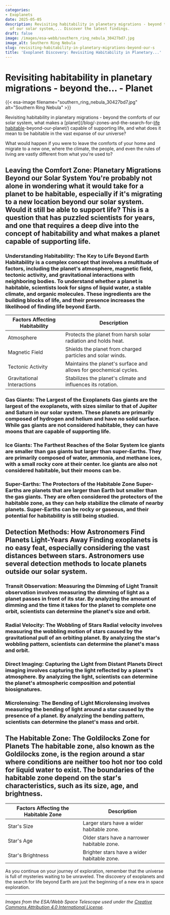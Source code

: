 ```yaml
---
categories:
- Exoplanets
date: 2025-05-05
description: Revisiting habitability in planetary migrations - beyond the comforts
  of our solar system,... Discover the latest findings.
draft: false
image: /images/esa-webb/southern_ring_nebula_30427bd7.jpg
image_alt: Southern Ring Nebula
slug: revisiting-habitability-in-planetary-migrations-beyond-our-s
title: 'Exoplanet Discovery: Revisiting Habitability in Planetary...'
---
```


# Revisiting habitability in planetary migrations - beyond the... - Planet
{{< esa-image filename="southern_ring_nebula_30427bd7.jpg" alt="Southern Ring Nebula" >}}



Revisiting habitability in planetary migrations - beyond the comforts of our solar system, what makes a [planet](/blog/-zones-and-the-search-for-[life](/blog/understanding-habitable-zones-and-the-search-for-life-on-exo) [habitable](/blog/understanding-the-mysterious-habitable-zones-around-red-dwar)-beyond-our-planet/) capable of supporting life, and what does it mean to be habitable in the vast expanse of our universe?

What would happen if you were to leave the comforts of your home and migrate to a new one, where the climate, the people, and even the rules of living are vastly different from what you're used to?

 ## Leaving the Comfort Zone: Planetary Migrations Beyond our Solar System You're probably not alone in wondering what it would take for a planet to be habitable, especially if it's migrating to a new location beyond our solar system. Would it still be able to support life? This is a question that has puzzled scientists for years, and one that requires a deep dive into the concept of habitability and what makes a planet capable of supporting life.

 ### Understanding Habitability: The Key to Life Beyond Earth Habitability is a complex concept that involves a multitude of factors, including the planet's atmosphere, magnetic field, tectonic activity, and gravitational interactions with neighboring bodies. To understand whether a planet is habitable, scientists look for signs of liquid water, a stable climate, and organic molecules. These ingredients are the building blocks of life, and their presence increases the likelihood of finding life beyond Earth.

 | **Factors Affecting Habitability** | **Description** |
| --- | --- |
| Atmosphere | Protects the planet from harsh solar radiation and holds heat. |
| Magnetic Field | Shields the planet from charged particles and solar winds. |
| Tectonic Activity | Maintains the planet's surface and allows for geochemical cycles. |
| Gravitational Interactions | Stabilizes the planet's climate and influences its rotation. | ## Planetary Classification: A Guide to Understanding Exoplanet Types When it comes to exoplanets, classification is key to understanding their potential for habitability. Scientists categorize exoplanets into four main types: gas giants, ice giants, super-Earths, and rocky terrestrial worlds. Each type has its unique characteristics, and understanding these differences is crucial in determining whether a planet is capable of supporting life.

 ### Gas Giants: The Largest of the Exoplanets Gas giants are the largest of the exoplanets, with sizes similar to that of Jupiter and Saturn in our solar system. These planets are primarily composed of hydrogen and helium and have no solid surface. While gas giants are not considered habitable, they can have moons that are capable of supporting life.

 ### Ice Giants: The Farthest Reaches of the Solar System Ice giants are smaller than gas giants but larger than super-Earths. They are primarily composed of water, ammonia, and methane ices, with a small rocky core at their center. Ice giants are also not considered habitable, but their moons can be.

 ### Super-Earths: The Protectors of the Habitable Zone Super-Earths are planets that are larger than Earth but smaller than the gas giants. They are often considered the protectors of the habitable zone, as they can help stabilize the climate of nearby planets. Super-Earths can be rocky or gaseous, and their potential for habitability is still being studied.

 ## Detection Methods: How Astronomers Find Planets Light-Years Away Finding exoplanets is no easy feat, especially considering the vast distances between stars. Astronomers use several detection methods to locate planets outside our solar system.

 ### Transit Observation: Measuring the Dimming of Light Transit observation involves measuring the dimming of light as a planet passes in front of its star. By analyzing the amount of dimming and the time it takes for the planet to complete one orbit, scientists can determine the planet's size and orbit.

 ### Radial Velocity: The Wobbling of Stars Radial velocity involves measuring the wobbling motion of stars caused by the gravitational pull of an orbiting planet. By analyzing the star's wobbling pattern, scientists can determine the planet's mass and orbit.

 ### Direct Imaging: Capturing the Light from Distant Planets Direct imaging involves capturing the light reflected by a planet's atmosphere. By analyzing the light, scientists can determine the planet's atmospheric composition and potential biosignatures.

 ### Microlensing: The Bending of Light Microlensing involves measuring the bending of light around a star caused by the presence of a planet. By analyzing the bending pattern, scientists can determine the planet's mass and orbit.

 ## The Habitable Zone: The Goldilocks Zone for Planets The habitable zone, also known as the Goldilocks zone, is the region around a star where conditions are neither too hot nor too cold for liquid water to exist. The boundaries of the habitable zone depend on the star's characteristics, such as its size, age, and brightness.

 | **Factors Affecting the Habitable Zone** | **Description** |
| --- | --- |
| Star's Size | Larger stars have a wider habitable zone. |
| Star's Age | Older stars have a narrower habitable zone. |
| Star's Brightness | Brighter stars have a wider habitable zone. | ## Conclusion: The Search for Life Beyond Earth The search for life beyond Earth is an ongoing journey that involves understanding the complexities of habitability, planetary classification, and detection methods. By continuing to explore the vast expanse of our universe, we may one day discover a planet that is capable of supporting life. The possibility of finding life beyond Earth is a tantalizing one, and it's what drives scientists to keep searching for answers.

 As you continue on your journey of exploration, remember that the universe is full of mysteries waiting to be unraveled. The discovery of exoplanets and the search for life beyond Earth are just the beginning of a new era in space exploration.

---

*Images from the ESA/Webb Space Telescope used under the [Creative Commons Attribution 4.0 International License](https://creativecommons.org/licenses/by/4.0).*